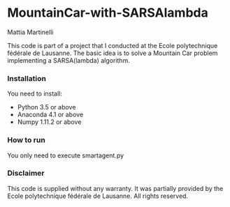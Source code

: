 # MountainCar-with-SARSAlambda
Mattia Martinelli

This code is part of a project that I conducted at the Ecole polytechnique fédérale de Lausanne.
The basic idea is to solve a Mountain Car problem implementing a SARSA(lambda) algorithm. 


### Installation

You need to install:
* Python 3.5 or above
* Anaconda 4.1 or above
* Numpy 1.11.2 or above

### How to run

You only need to execute smartagent.py

### Disclaimer

This code is supplied without any warranty.
It was partially provided by the Ecole polytechnique fédérale de Lausanne. All rights reserved.
